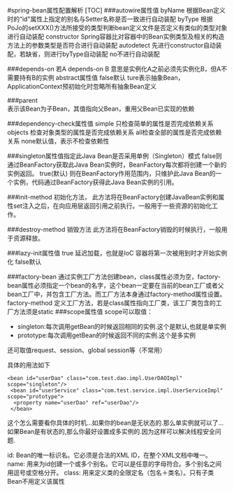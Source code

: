 #spring-bean属性配置解析
[TOC]
###autowire属性值
byName 根据Bean定义时的“id"属性上指定的别名与Setter名称是否一致进行自动装配
byType 根据PoJo的setXXX()方法所接受的类型判断bean定义文件是否定义有类似的类型对象进行自动装配
constructor Spring容器比对容器中的Bean实例类型及相关的构造方法上的参数类型是否符合进行自动装配
autodetect 先进行constructor自动装配，若缺省，则进行byType自动装配
no不进行自动装配
 
###depends-on
若A depends-on B 意思是实例化A之前必须先实例化B，但A不需要持有B的实例
abstract属性值
false默认
ture表示抽象Bean，ApplicationContext预初始化时忽略所有抽象Bean定义
 
###parent   
表示该Bean为子Bean，其值指向父Bean，重用父Bean已实现的依赖
 
###dependency-check属性值
simple 只检查简单的属性是否完成依赖关系
objects 检查对象类型的属性是否完成依赖关系
all检查全部的属性是否完成依赖关系
none默认值，表示不检查依赖性

###singleton属性值指定此Java Bean是否采用单例（Singleton）模式 
false则通过BeanFactory获取此Java Bean实例时，BeanFactory每次都将创建一个新的实例返回。
true(默认) 则在BeanFactory作用范围内，只维护此Java Bean的一个实例，代码通过BeanFactory获得此Java Bean实例的引用。
 
###init-method 初始化方法，
此方法将在BeanFactory创建JavaBean实例和属性set注入之后，在向应用层返回引用之前执行。一般用于一些资源的初始化工作。
 
###destroy-method 销毁方法
此方法将在BeanFactory销毁的时候执行，一般用于资源释放。
 
###lazy-init属性值
true 延迟加载，也就是IoC 容器将第一次被用到时才开始实例化
false默认
 
###factory-bean
通过实例工厂方法创建bean，class属性必须为空，factory-bean属性必须指定一个bean的名字，这个bean一定要在当前的bean工厂或者父bean工厂中，并包含工厂方法。而工厂方法本身通过factory-method属性设置。
factory-method 定义工厂方法，若是class属性指向工厂类，该工厂类包含的工厂方法须是static
###scope属性值
scope可以取值： 
 * singleton:每次调用getBean的时候返回相同的实例.这个是默认,也就是单实例
 * prototype:每次调用getBean的时候返回不同的实例.这个是多实例

还可取值request、session、global session等（不常用）

具体的用法如下
```
<bean id="userDao" class="com.test.dao.impl.UserDAOImpl" scope="singleton"/>
 <bean id="userService" class="com.test.service.impl.UserServiceImpl" scope="prototype">
  <property name="userDao" ref="userDao"/>
 </bean>
```
这个怎么需要看你具体的时机...如果你的bean是无状态的.那么单实例就可以了...如果Bean是有状态的,那么你最好设置成多实例的.因为这样可以解决线程安全问题.

id: Bean的唯一标识名。它必须是合法的XML ID，在整个XML文档中唯一。 
name: 用来为id创建一个或多个别名。它可以是任意的字母符合。多个别名之间用逗号或空格分开。 
class: 用来定义类的全限定名（包名＋类名）。只有子类Bean不用定义该属性

 